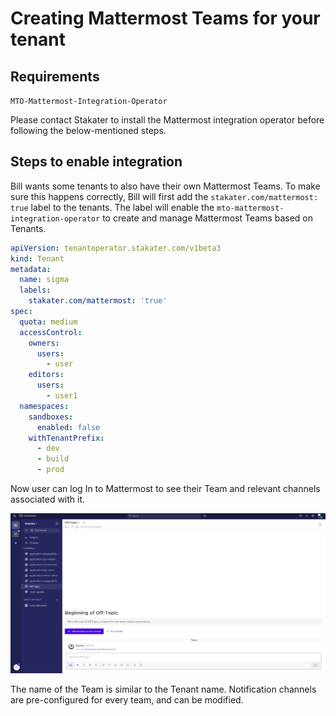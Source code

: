# Creating Mattermost Teams for your tenant

## Requirements

`MTO-Mattermost-Integration-Operator`

Please contact Stakater to install the Mattermost integration operator before following the below-mentioned steps.

## Steps to enable integration

Bill wants some tenants to also have their own Mattermost Teams. To make sure this happens correctly, Bill will first add the `stakater.com/mattermost: true` label to the tenants.
The label will enable the `mto-mattermost-integration-operator` to create and manage Mattermost Teams based on Tenants.

```yaml
apiVersion: tenantoperator.stakater.com/v1beta3
kind: Tenant
metadata:
  name: sigma
  labels:
    stakater.com/mattermost: 'true'
spec:
  quota: medium
  accessControl:
    owners:
      users:
        - user
    editors:
      users:
        - user1
  namespaces:
    sandboxes:
      enabled: false
    withTenantPrefix:
      - dev
      - build
      - prod
```

Now user can log In to Mattermost to see their Team and relevant channels associated with it.

![image](./../images/mattermost-tenant-team.png)

The name of the Team is similar to the Tenant name. Notification channels are pre-configured for every team, and can be modified.
